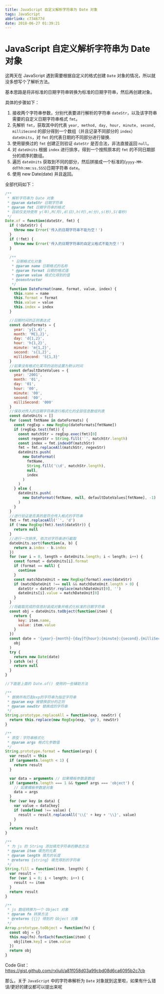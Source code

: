 ```yaml
---
title: JavaScript 自定义解析字符串为 Date 对象
tags: JavaScript
abbrlink: c734677d
date: 2018-06-27 01:39:21
---
```


# JavaScript 自定义解析字符串为 Date 对象

这两天在 JavaScript 遇到需要根据自定义的格式创建 `Date` 对象的情况，所以就没多想写个了解析方法。

基本思路是将非标准的日期字符串转换为标准的日期字符串，然后再创建对象。

具体的步骤如下：

1. 接收两个字符串参数，分别代表要进行解析的字符串 `dateStr`，以及该字符串需要的自定义日期字符串格式 `fmt`。
2. 先解析 `fmt`，获取其中的代表 `year, method, day, hour, minute, second, milliSecond` 的部分得到一个数组（并且记录不同部分的 `index`）`dateUnits`，对 `fmt` 的代表日期的不同部分进行替换.
3. 使用替换过的 `fmt` 创建正则验证 `dateStr` 是否合法，非法直接返回 `null`。
4. 对 `dateUnits` 根据 `index` 进行排序，得到一个按照原本的 `fmt` 的不同日期部分的顺序的数组。
5. 遍历 `dateUnits` 获取到不同的部分，然后拼接成一个标准的(`yyyy-MM-ddThh:mm:ss.SSS`)日期字符串 `date`。
6. 使用 new Date(date) 并且返回。

全部代码如下：

```js
/**
 * 解析字符串为 Date 对象
 * @param dateStr 日期字符串
 * @param fmt 日期字符串的格式
 * 目前仅支持使用 y(年),M(月),d(日),h(时),m(分),s(秒),S(毫秒)
 */
Date.of = function(dateStr, fmt) {
  if (!dateStr) {
    throw new Error('传入的日期字符串不能为空！')
  }
  if (!fmt) {
    throw new Error('传入的日期字符串的自定义格式不能为空！')
  }

  /**
   * 日期格式化对象
   * @param name 日期格式的名称
   * @param format 日期的格式值
   * @param value 格式化得到的值
   * @constructor
   */
  function DateFormat(name, format, value, index) {
    this.name = name
    this.format = format
    this.value = value
    this.index = index
  }

  //日期时间的正则表达式
  const dateFormats = {
    year: 'y{1,4}',
    month: 'M{1,2}',
    day: 'd{1,2}',
    hour: 'h{1,2}',
    minute: 'm{1,2}',
    second: 's{1,2}',
    milliSecond: 'S{1,3}'
  }
  //如果没有格式化某项的话则设置为默认时间
  const defaultDateValues = {
    year: '2001',
    month: '01',
    day: '01',
    hour: '00',
    minute: '00',
    second: '00',
    milliSecond: '000'
  }
  //保存对传入的日期字符串进行格式化的全部信息数组列表
  const dateUnits = []
  for (const fmtName in dateFormats) {
    const regExp = new RegExp(dateFormats[fmtName])
    if (regExp.test(fmt)) {
      const matchStr = regExp.exec(fmt)[0]
      const regexStr = String.fill('`', matchStr.length)
      const index = fmt.indexOf(matchStr)
      fmt = fmt.replaceAll(matchStr, regexStr)
      dateUnits.push(
        new DateFormat(
          fmtName,
          String.fill('\\d', matchStr.length),
          null,
          index
        )
      )
    } else {
      dateUnits.push(
        new DateFormat(fmtName, null, defaultDateValues[fmtName], -1)
      )
    }
  }
  //进行验证是否真的是符合传入格式的字符串
  fmt = fmt.replaceAll('`', 'd')
  if (!new RegExp(fmt).test(dateStr)) {
    return null
  }
  //进行一次排序, 依次对字符串进行截取
  dateUnits.sort(function(a, b) {
    return a.index - b.index
  })
  for (var i = 0, length = dateUnits.length; i < length; i++) {
    const format = dateUnits[i].format
    if (format == null) {
      continue
    }
    const matchDateUnit = new RegExp(format).exec(dateStr)
    if (matchDateUnit !== null && matchDateUnit.length > 0) {
      dateStr = dateStr.replace(matchDateUnit[0], '')
      dateUnits[i].value = matchDateUnit[0]
    }
  }
  //将截取完成的信息封装成对象并格式化标准的日期字符串
  const obj = dateUnits.toObject(function(item) {
    return {
      key: item.name,
      value: item.value
    }
  })
  const date = '{year}-{month}-{day}T{hour}:{minute}:{second}.{milliSecond}'.format(
    obj
  )
  try {
    return new Date(date)
  } catch (e) {
    return null
  }
}

//下面是上面的 Date.of() 使用的一些辅助方法

/**
 * 替换所有匹配exp的字符串为指定字符串
 * @param exp 被替换部分的正则
 * @param newStr 替换成的字符串
 */
String.prototype.replaceAll = function(exp, newStr) {
  return this.replace(new RegExp(exp, 'gm'), newStr)
}

/**
 * 原型：字符串格式化
 * @param args 格式化参数值
 */
String.prototype.format = function(args) {
  var result = this
  if (arguments.length < 1) {
    return result
  }

  var data = arguments // 如果模板参数是数组
  if (arguments.length === 1 && typeof args === 'object') {
    // 如果模板参数是对象
    data = args
  }
  for (var key in data) {
    var value = data[key]
    if (undefined !== value) {
      result = result.replaceAll('\\{' + key + '\\}', value)
    }
  }
  return result
}

/**
 * 为 js 的 String 添加填充字符串的静态方法
 * @param item 填充的元素
 * @param length 填充的长度
 * @returns {string} 填充得到的字符串
 */
String.fill = function(item, length) {
  var result = ''
  for (var i = 0; i < length; i++) {
    result += item
  }
  return result
}

/**
 * js 数组转换为一个 Object 对象
 * @param fn 转换方法
 * @returns {{}} 得到的 Object 对象
 */
Array.prototype.toObject = function(fn) {
  const obj = {}
  this.map(fn).forEach(function(item) {
    obj[item.key] = item.value
  })
  return obj
}
```

Code Gist：https://gist.github.com/rxliuli/a81f058d03a99cbd08d6ca6095b2c7cb

那么，关于 `JavaScript` 中的字符串解析为 `Date` 对象就到这里啦，如果有什么错误/更好的建议都可以提出来呢
